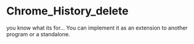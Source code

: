# Chrome_History_delete
you know what its for...
You can implement it as an extension to another program or a standalone.

